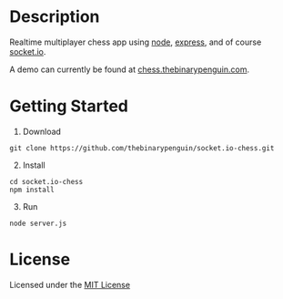 # Description

Realtime multiplayer chess app using [node](https://github.com/joyent/node), [express](https://github.com/visionmedia/express), and of course [socket.io](https://github.com/LearnBoost/socket.io).

A demo can currently be found at [chess.thebinarypenguin.com](http://chess.thebinarypenguin.com).

# Getting Started

1. Download   
```
git clone https://github.com/thebinarypenguin/socket.io-chess.git
```

2. Install   
```
cd socket.io-chess   
npm install
```

3. Run   
```
node server.js
```

# License

Licensed under the [MIT License](http://www.opensource.org/licenses/MIT)





